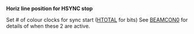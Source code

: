 **Horiz line position for HSYNC stop**

Set # of colour clocks for sync start ([HTOTAL](DFF1C0_HTOTAL.md) for bits) See [BEAMCON0](DFF1DC_BEAMCON0.md) for details of when these 2 are active.


